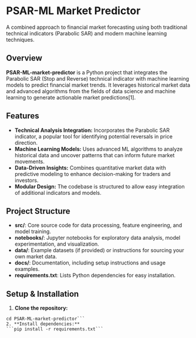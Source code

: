  # PSAR-ML Market Predictor

A combined approach to financial market forecasting using both traditional technical indicators (Parabolic SAR) and modern machine learning techniques.

## Overview

**PSAR-ML-market-predictor** is a Python project that integrates the Parabolic SAR (Stop and Reverse) technical indicator with machine learning models to predict financial market trends. It leverages historical market data and advanced algorithms from the fields of data science and machine learning to generate actionable market predictions[1].

## Features

- **Technical Analysis Integration:** Incorporates the Parabolic SAR indicator, a popular tool for identifying potential reversals in price direction.
- **Machine Learning Models:** Uses advanced ML algorithms to analyze historical data and uncover patterns that can inform future market movements.
- **Data-Driven Insights:** Combines quantitative market data with predictive modeling to enhance decision-making for traders and investors.
- **Modular Design:** The codebase is structured to allow easy integration of additional indicators and models.

## Project Structure

- **src/**: Core source code for data processing, feature engineering, and model training.
- **notebooks/**: Jupyter notebooks for exploratory data analysis, model experimentation, and visualization.
- **data/**: Example datasets (if provided) or instructions for sourcing your own market data.
- **docs/**: Documentation, including setup instructions and usage examples.
- **requirements.txt**: Lists Python dependencies for easy installation.

## Setup & Installation

1. **Clone the repository:**
```git clone https://github.com/d62liu/PSAR-ML-market-predictor.git
cd PSAR-ML-market-predictor```
2. **Install dependencies:**
```pip install -r requirements.txt```

